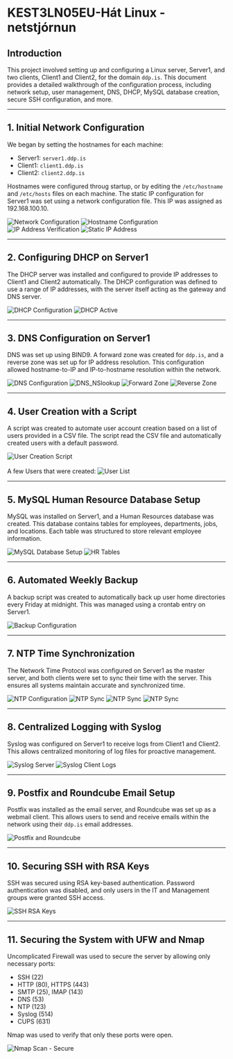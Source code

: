 # KEST3LN05EU-Hát Linux - netstjórnun

## Introduction
This project involved setting up and configuring a Linux server, Server1, and two clients, Client1 and Client2, for the domain `ddp.is`. This document provides a detailed walkthrough of the configuration process, including network setup, user management, DNS, DHCP, MySQL database creation, secure SSH configuration, and more.

---

## 1. Initial Network Configuration
We began by setting the hostnames for each machine:
- Server1: `server1.ddp.is`
- Client1: `client1.ddp.is`
- Client2: `client2.ddp.is`

Hostnames were configured throug startup, or by editing the `/etc/hostname` and `/etc/hosts` files on each machine. The static IP configuration for Server1 was set using a network configuration file. This IP was assigned as 192.168.100.10.

![Network Configuration](screenshots/network_configuration.png)
![Hostname Configuration](screenshots/hostname_configuration.png)
![IP Address Verification](screenshots/ip_address_verification.png)
![Static IP Address](screenshots/static_ip_address.png)

---

## 2. Configuring DHCP on Server1
The DHCP server was installed and configured to provide IP addresses to Client1 and Client2 automatically. The DHCP configuration was defined to use a range of IP addresses, with the server itself acting as the gateway and DNS server.

![DHCP Configuration](screenshots/dhcp_configuration.png)
![DHCP Active](screenshots/dhcp_active.png)

---

## 3. DNS Configuration on Server1
DNS was set up using BIND9. A forward zone was created for `ddp.is`, and a reverse zone was set up for IP address resolution. This configuration allowed hostname-to-IP and IP-to-hostname resolution within the network.

![DNS Configuration](screenshots/dns_configuration.png)
![DNS_NSlookup](screenshots/dns_nslookup.png)
![Forward Zone](screenshots/forward_zone.png)
![Reverse Zone](screenshots/reverse_forward_zone.png)

---

## 4. User Creation with a Script
A script was created to automate user account creation based on a list of users provided in a CSV file. The script read the CSV file and automatically created users with a default password.

![User Creation Script](screenshots/user_creation_script.png)
<br>
<br>
A few Users that were created:
![User List](screenshots/user_list.png)

---

## 5. MySQL Human Resource Database Setup
MySQL was installed on Server1, and a Human Resources database was created. This database contains tables for employees, departments, jobs, and locations. Each table was structured to store relevant employee information.

![MySQL Database Setup](screenshots/mysql_database_creation.png)
![HR Tables](screenshots/mysql_hr_tables.png)

---

## 6. Automated Weekly Backup
A backup script was created to automatically back up user home directories every Friday at midnight. This was managed using a crontab entry on Server1.

![Backup Configuration](screenshots/backup_crontab.png)

---

## 7. NTP Time Synchronization
The Network Time Protocol was configured on Server1 as the master server, and both clients were set to sync their time with the server. This ensures all systems maintain accurate and synchronized time.

![NTP Configuration](screenshots/ntp_server.png)
![NTP Sync](screenshots/ntp_client_sync.png)
![NTP Sync](screenshots/debian_ntp_client_sync.png)
![NTP Sync](screenshots/centos_ntp_client_sync.png)

---

## 8. Centralized Logging with Syslog
Syslog was configured on Server1 to receive logs from Client1 and Client2. This allows centralized monitoring of log files for proactive management.

![Syslog Server](screenshots/syslog_server.png)
![Syslog Client Logs](screenshots/syslog_client_logs.png)

---

## 9. Postfix and Roundcube Email Setup
Postfix was installed as the email server, and Roundcube was set up as a webmail client. This allows users to send and receive emails within the network using their `ddp.is` email addresses.


![Postfix and Roundcube](screenshots/postfix_roundcube.png)

---

## 10. Securing SSH with RSA Keys
SSH was secured using RSA key-based authentication. Password authentication was disabled, and only users in the IT and Management groups were granted SSH access.

![SSH RSA Keys](screenshots/ssh_rsa_keys.png)

---

## 11. Securing the System with UFW and Nmap
Uncomplicated Firewall was used to secure the server by allowing only necessary ports:
- SSH (22)
- HTTP (80), HTTPS (443)
- SMTP (25), IMAP (143)
- DNS (53)
- NTP (123)
- Syslog (514)
- CUPS (631)

Nmap was used to verify that only these ports were open.

![Nmap Scan - Secure](screenshots/ufw_nmap_secure.png)
